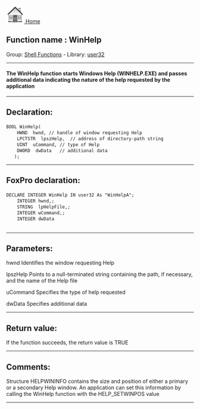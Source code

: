 [<img src="../../images/home.png"> Home ](https://github.com/VFPX/Win32API)  

## Function name : WinHelp
Group: [Shell Functions](../../functions_group.md#Shell_Functions)  -  Library: [user32](../../../libraries.md#user32)  
***  


#### The WinHelp function starts Windows Help (WINHELP.EXE) and passes additional data indicating the nature of the help requested by the application
***  


## Declaration:
```foxpro  
BOOL WinHelp(
    HWND  hwnd,	// handle of window requesting Help
    LPCTSTR  lpszHelp,	// address of directory-path string
    UINT  uCommand,	// type of Help
    DWORD  dwData 	// additional data
   );  
```  
***  


## FoxPro declaration:
```foxpro  
DECLARE INTEGER WinHelp IN user32 As "WinHelpA";
	INTEGER hwnd,;
	STRING  lpHelpFile,;
	INTEGER wCommand,;
	INTEGER dwData
  
```  
***  


## Parameters:
hwnd
Identifies the window requesting Help

lpszHelp
Points to a null-terminated string containing the path, if necessary, and the name of the Help file

uCommand
Specifies the type of help requested

dwData
Specifies additional data
  
***  


## Return value:
If the function succeeds, the return value is TRUE  
***  


## Comments:
Structure HELPWININFO contains the size and position of either a primary or a secondary Help window. An application can set this information by calling the WinHelp function with the HELP_SETWINPOS value  
  
***  

